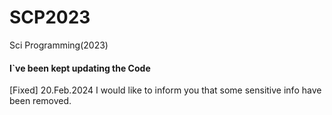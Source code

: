 # SCP2023
Sci Programming(2023) 

#### I`ve been kept updating the Code

[Fixed] 20.Feb.2024
I would like to inform you that some sensitive info have been removed.

